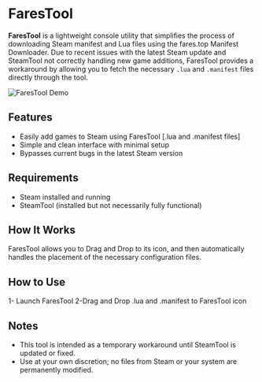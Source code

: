 # FaresTool

**FaresTool** is a lightweight console utility that simplifies the process of downloading Steam manifest and Lua files using the fares.top Manifest Downloader. Due to recent issues with the latest Steam update and SteamTool not correctly handling new game additions, FaresTool provides a workaround by allowing you to fetch the necessary `.lua` and `.manifest` files directly through the tool.

![FaresTool Demo](https://github.com/your-username/fares_tool/assets/demo.gif)

## Features

- Easily add games to Steam using FaresTool [.lua and .manifest files]
- Simple and clean interface with minimal setup
- Bypasses current bugs in the latest Steam version

## Requirements
- Steam installed and running
- SteamTool (installed but not necessarily fully functional) 

## How It Works
FaresTool allows you to Drag and Drop to its icon, and then automatically handles the placement of the necessary configuration files.

## How to Use
1- Launch FaresTool
2-Drag and Drop .lua and .manifest to FaresTool icon

## Notes
- This tool is intended as a temporary workaround until SteamTool is updated or fixed.
- Use at your own discretion; no files from Steam or your system are permanently modified.
